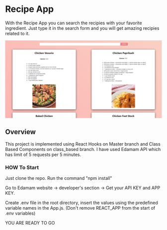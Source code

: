 # Recipe App

With the Recipe App you can search the recipies with your favorite ingredient. Just type it in the search form and you will get amazing recipies related to it.

![alt text](https://github.com/umerjaved178/React-Recipie-App/blob/master/rawpng.png?raw=true)



## Overview

This project is implemented using React Hooks on Master branch and Class Based Components on class_based branch.
I have used Edamam API which has limit of 5 requests per 5 minutes.

### HOW To Start

Just clone the repo.
Run the command "npm install"

Go to Edamam website -> developer's section -> Get your API KEY and APP KEY. 

Create .env file in the root directory, insert the values using the predefined variable names in the App.js. (Don't remove REACT_APP from the start of .env variables)

YOU ARE READY TO GO
